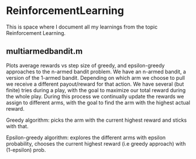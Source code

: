 # ReinforcementLearning

This is space where I document all my learnings from the topic Reinforcement Learning.

## multiarmedbandit.m

Plots average rewards vs step size of greedy, and epsilon-greedy approaches to the n-armed bandit problem. We have an n-armed bandit, a version of the 1-armed bandit. Depending on which arm we choose to pull we receive a different payout/reward for that action. We have several (but finite) tries during a play, with the goal to maximize our total reward during the whole play. During this process we continually update the rewards we assign to different arms, with the goal to find the arm with the highest actual reward.

Greedy algorithm: picks the arm with the current highest reward and sticks with that.

Epsilon-greedy algorithm: explores the different arms with epsilon probability, chooses the current highest reward (i.e greedy approach) with (1-epsilon) prob.
